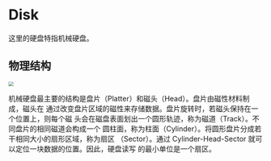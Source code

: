 # Disk

这里的硬盘特指机械硬盘。

## 物理结构

<img src="https://upload.wikimedia.org/wikipedia/commons/0/02/Cylinder_Head_Sector.svg" style="zoom: 60%">

机械硬盘最主要的结构是盘片（Platter）和磁头（Head）。盘片由磁性材料制成，磁头在
通过改变盘片区域的磁性来存储数据。盘片旋转时，若磁头保持在一个位置上，则每个磁
头会在磁盘表面划出一个圆形轨迹，称为磁道（Track）。不同盘片的相同磁道会构成一个
圆柱面，称为柱面（Cylinder）。将圆形盘片分成若干相同大小的扇形区域，称为扇区
（Sector）。通过 Cylinder-Head-Sector 就可以定位一块数据的位置。因此，硬盘读写
的最小单位是一个扇区。
